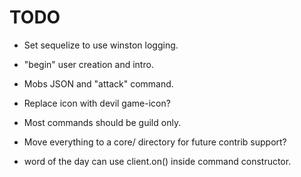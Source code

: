 
# TODO

  * Set sequelize to use winston logging.  
  * "begin" user creation and intro.
  * Mobs JSON and "attack" command.
  * Replace icon with devil game-icon?
  * Most commands should be guild only.
  * Move everything to a core/ directory for future contrib support?
  
  * word of the day can use client.on() inside command constructor.
